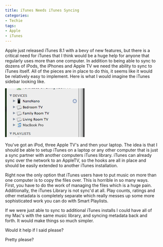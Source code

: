 ```yaml
---
title: iTunes Needs iTunes Syncing
categories:
- Techie
tags:
- Apple
- iTunes
---
```


Apple just released iTunes 8.1 with a bevy of new features, but there is a critical need for iTunes that I think would be a huge help for anyone that regularly uses more than one computer. In addition to being able to sync to dozens of iPods, the iPhones and Apple TV we need the ability to sync to iTunes itself. All of the pieces are in place to do this, it seems like it would be relatively easy to implement. Here is what I would imagine the iTunes sidebar looking like.

![iTunes-Devices.png](/assets/posts/2009/itunes-devices.png)

You've got an iPod, three Apple TV's and then your laptop. The idea is that I should be able to setup iTunes on a laptop or any other computer that is just a sync partner with another computers iTunes library. iTunes can already sync over the network to an AppleTV, so the hooks are all in place and should be easily extended to another iTunes installation.

Right now the only option that iTunes users have to put music on more than one computer is to copy the files over. This is horrible in so many ways. First, you have to do the work of managing the files which is a huge pain. Additionally, the iTunes Library is not sync'd at all. Play counts, ratings and other metadata is completely separate which really messes up some more sophisticated work you can do with Smart Playlists.

If we were just able to sync to additional iTunes installs I could have all of my Mac's with the same music library, and syncing metadata back and forth. It would make things so much simpler.

Would it help if I said please?

Pretty please?
